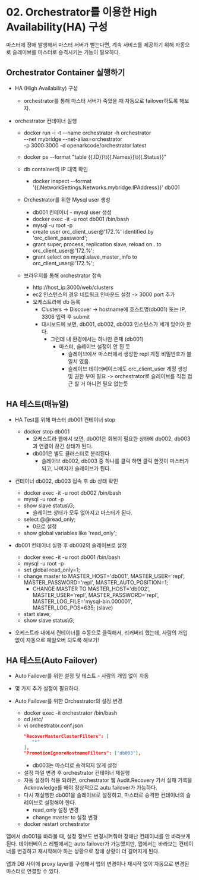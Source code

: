 # 02. Orchestrator를 이용한 High Availability(HA) 구성

마스터에 장애 발생해서 마스터 서버가 뻗는다면,
계속 서비스를 제공하기 위해 자동으로 슬레이브를 마스터로 승격시키는 기능이 필요하다.

## Orchestrator Container 실행하기

- HA (High Availability) 구성
  - orchestrator를 통해 마스터 서버가 죽었을 때 자동으로 failover하도록 해보자.

- orchestrator 컨테이너 실행
  - docker run -i -t --name orchestrator -h orchestrator \
      --net mybridge --net-alias=orchestrator \
      -p 3000:3000 -d openarkcode/orchestrator:latest
  - docker ps --format "table {{.ID}}\t{{.Names}}\t{{.Status}}"

  - db container의 IP 대역 확인
    - docker inspect --format '{{.NetworkSettings.Networks.mybridge.IPAddress}}' db001
  - Orchestrator를 위한 Mysql user 생성
    - db001 컨테이너 - mysql user 생성
    - docker exec -it -u root db001 /bin/bash
    - mysql -u root -p
    - create user orc_client_user@'172.%' identified by 'orc_client_password';
    - grant super, process, replication slave, reload on *.* to orc_client_user@'172.%';
    - grant select on mysql.slave_master_info to orc_client_user@'172.%';
  - 브라우저를 통해 orchestrator 접속
    - http://host_ip:3000/web/clusters
    - ec2 인스턴스의 경우 네트워크 인바운드 설정 -> 3000 port 추가
    - 오케스트라에 db 등록
      - Clusters -> Discover -> hostname에 호스트명(db001) 또는 IP, 3306 입력 후 submit
      - 대시보드에 보면, db001, db002, db003 인스턴스가 세개 있어야 한다.
        - 그런데 내 환경에서는 하나만 존재 (db001)
          - 마스터, 슬레이브 설정이 안 된 듯
            - 슬레이브에서 마스터에서 생성한 repl 계정 비밀번호가 불일치 였음.
            - 슬레이브 데이터베이스에도 orc_client_user 계정 생성 및 권한 부여 필요 -> orchestrator로 슬레이브를 직접 접근 할 거 아니면 필요 없는듯

## HA 테스트(매뉴얼)
- HA Test를 위해 마스터 db001 컨테이너 stop
  - docker stop db001
    - 오케스트라 웹에서 보면, db001은 회복이 필요한 상태에 db002, db003과 연결이 끊긴 상태가 된다.
    - db001은 별도 클러스터로 분리된다.
      - 슬레이브 db002, db003 중 하나를 클릭 하면 클릭 한것이 마스터가 되고, 나머지가 슬레이브가 된다.

- 컨테이너 db002, db003 접속 후 db 상태 확인
  - docker exec -it -u root db002 /bin/bash
  - mysql -u root -p
  - show slave status\G;
    - 슬레이브 상태가 모두 없어지고 마스터가 된다.
  - select @@read_only;
    - 0으로 설정
  - show global variables like 'read_only';

- db001 컨테이너 실행 후 db002의 슬레이브로 설정
  - docker exec -it -u root db001 /bin/bash
  - mysql -u root -p
  - set global read_only=1;
  - change master to MASTER_HOST='db001', MASTER_USER='repl', MASTER_PASSWORD='repl', MASTER_AUTO_POSITION=1;
    - CHANGE MASTER TO MASTER_HOST='db002', MASTER_USER='repl', MASTER_PASSWORD='repl', MASTER_LOG_FILE='mysql-bin.000001', MASTER_LOG_POS=635; (slave)
  - start slave;
  - show slave status\G;

- 오케스트라 내에서 컨테이너를 수동으로 클릭해서, 리커버리 했는데, 사람의 개입 없이 자동으로 페일오버 되도록 해보기!

## HA 테스트(Auto Failover)
- Auto Failover를 위한 설정 및 테스트 - 사람의 개입 없이 자동
- 몇 가지 추가 설정이 필요하다.

- Auto Failover를 위한 Orchestrator의 설정 변경
  - docker exec -it orchestrator /bin/bash
  - cd /etc/
  - vi orchestrator.conf.json
    ```json
    "RecoverMasterClusterFilters": [
       "*" 
    ],
    "PromotionIgnoreHostnameFilters": ["db003"],
    ```
    - db003는 마스터로 승격되지 않게 설정
  - 설정 파일 변경 후 orchestrator 컨테이너 재실행
  - 자동 설정이 적용 되려면, orchestrator 웹 Audit.Recovery 가서 실패 기록을 Acknowledge를 해야 정상적으로 autu failover가 가능하다.
  - 다시 재실행한 db001을 슬레이브로 설정하고, 마스터로 승격한 컨테이너의 슬레이브로 설정해야 한다.
    - read_only 설정 변경
    - change master to 설정 변경
  - docker restart orchestrator
  
앱에서 db001을 바라볼 때, 설정 정보도 변경시켜줘야 장애난 컨테이너를 안 바라보게 된다.
데이터베이스 레벨에서는 auto failover가 가능했지만, 앱에서는 바라보는 컨테이너를 변경하고 재시작해야 하는 상황으로 장애 상황이 더 길어지게 된다.

앱과 DB 사이에 proxy layer를 구성해서 앱의 변경이나 재시작 없이 자동으로 변경된 마스터로 연결할 수 있다.

